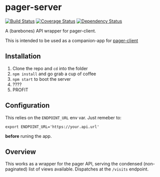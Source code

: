 pager-server
============

[![Build Status](https://travis-ci.org/gfestari/pager-server.svg)](https://travis-ci.org/gfestari/pager-server) [![Coverage Status](https://img.shields.io/coveralls/gfestari/pager-server.svg)](https://coveralls.io/r/gfestari/pager-server) [![Dependency Status](https://david-dm.org/gfestari/pager-server.svg?style=flat)](https://david-dm.org/gfestari/pager-server)

A (barebones) API wrapper for pager-client.

This is intended to be used as a companion-app for [pager-client]


## Installation

 1. Clone the repo and `cd` into the folder
 2. `npm install` and go grab a cup of coffee
 3. `npm start` to boot the server
 4. ????
 5. PROFIT

## Configuration

This relies on the `ENDPOINT_URL` env var. Just remeber to:

`export ENDPOINT_URL='https://your.api.url'`

**before** runing the app.

## Overview

This works as a wrapper for the pager API, serving the condensed (non-paginated) list of views available.
Dispatches at the `/visits` endpoint.

[pager-client]: http://www.github.com/gfestari/pager-client
